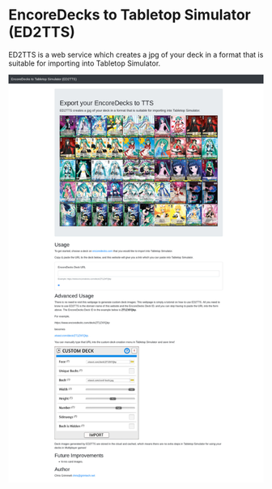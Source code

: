 # EncoreDecks to Tabletop Simulator (ED2TTS)

ED2TTS is a web service which creates a jpg of your deck in a format that is suitable for importing into Tabletop Simulator.

![A website example which shows a composite image containing fifty Weiss Schwarz cards aligned in a 10x5 grid](https://raw.githubusercontent.com/insanity54/encore-more/master/data/xtoast-screenshot.jpg)
